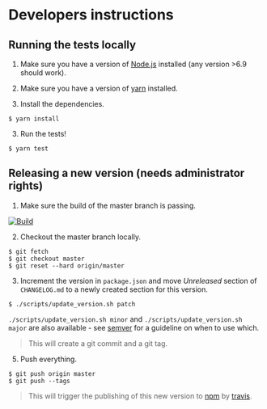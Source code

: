 # Developers instructions #

## Running the tests locally ##

1. Make sure you have a version of [Node.js](https://nodejs.org) installed (any version >6.9 should work).

2. Make sure you have a version of [yarn](https://yarnpkg.com/) installed.

2. Install the dependencies.

  ```console
  $ yarn install
  ```

3. Run the tests!

  ```console
  $ yarn test
  ```

## Releasing a new version (needs administrator rights) ##

1. Make sure the build of the master branch is passing.

  [![Build](https://img.shields.io/travis/craft-ai/alpes/master.svg?style=flat-square)](https://travis-ci.org/craft-ai/alpes)

2. Checkout the master branch locally.

  ```console
  $ git fetch
  $ git checkout master
  $ git reset --hard origin/master
  ```

3. Increment the version in `package.json` and move _Unreleased_ section
   of `CHANGELOG.md` to a newly created section for this version.

  ```console
  $ ./scripts/update_version.sh patch
  ```

  `./scripts/update_version.sh minor` and `./scripts/update_version.sh major` are
  also available - see [semver](http://semver.org) for a guideline on when to
  use which.

  > This will create a git commit and a git tag.

5. Push everything.

  ```console
  $ git push origin master
  $ git push --tags
  ```

  > This will trigger the publishing of this new version to [npm](https://www.npmjs.com/package/craft-ai) by [travis](https://travis-ci.org/craft-ai/alpes).

